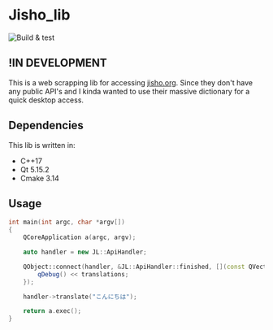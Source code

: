 # Jisho_lib

![Build & test](https://github.com/vladocrat/jisho_lib/actions/workflows/ci.yml/badge.svg?event=push)

## !IN DEVELOPMENT 

This is a web scrapping lib for accessing [jisho.org](https://jisho.org/). Since they don't have any public API's and I kinda wanted to use their massive dictionary for a quick desktop access.

## Dependencies

This lib is written in:

* C++17
* Qt 5.15.2
* Cmake 3.14

## Usage

```C++
int main(int argc, char *argv[])
{
    QCoreApplication a(argc, argv);

    auto handler = new JL::ApiHandler;

    QObject::connect(handler, &JL::ApiHandler::finished, [](const QVector<JL::Translation>& translations){
        qDebug() << translations;
    });

    handler->translate("こんにちは");

    return a.exec();
}
```
